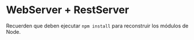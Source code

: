 #  WebServer + RestServer

Recuerden que deben ejecutar ```npm install``` para reconstruir los módulos de Node.
